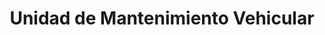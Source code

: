 ---
title: "Unidad de Mantenimiento Vehicular"
url: /damas/unidad-de-mantenimiento-vehicular/
shop: Autowerkstatt
---
